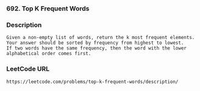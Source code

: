 ### 692. Top K Frequent Words

### Description
    Given a non-empty list of words, return the k most frequent elements.
    Your answer should be sorted by frequency from highest to lowest. 
    If two words have the same frequency, then the word with the lower alphabetical order comes first.
    
### LeetCode URL
    https://leetcode.com/problems/top-k-frequent-words/description/